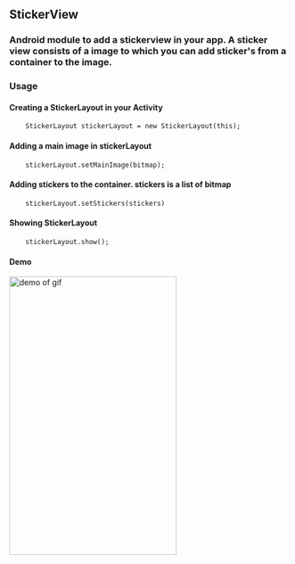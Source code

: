 ## StickerView

### Android module to add a stickerview in your app. A sticker view consists of a image to which you can add sticker's from a container to the image.

### Usage

#### Creating a StickerLayout in your Activity

```
    StickerLayout stickerLayout = new StickerLayout(this);
```

#### Adding a main image in stickerLayout

```
    stickerLayout.setMainImage(bitmap);
```

#### Adding stickers to the container. stickers is a list of bitmap

```
    stickerLayout.setStickers(stickers)
```

#### Showing StickerLayout

```
    stickerLayout.show();
```

#### Demo

<img src="https://github.com/Anwesh43/StickerView/blob/master/screencast/stickerview.gif" width="300px" height="500px" alt="demo of gif">
